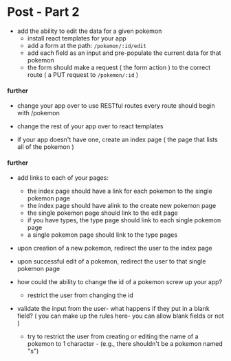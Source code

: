 # Post - Part 2

- add the ability to edit the data for a given pokemon
  - install react templates for your app
  - add a form at the path: `/pokemon/:id/edit`
  - add each field as an input and pre-populate the current data for that pokemon
  - the form should make a request ( the form action ) to the correct route ( a PUT request to `/pokemon/:id` )

#### further

- change your app over to use RESTful routes every route should begin with /pokemon

- change the rest of your app over to react templates

- if your app doesn't have one, create an index page ( the page that lists all of the pokemon )

#### further

- add links to each of your pages:
  - the index page should have a link for each pokemon to the single pokemon page
  - the index page should have alink to the create new pokemon page
  - the single pokemon page should link to the edit page
  - if you have types, the type page should link to each single pokemon page
  - a single pokemon page should link to the type pages

- upon creation of a new pokemon, redirect the user to the index page
- upon successful edit of a pokemon, redirect the user to that single pokemon page
 

- how could the ability to change the id of a pokemon screw up your app?
  - restrict the user from changing the id

- validate the input from the user- what happens if they put in a blank field? ( you can make up the rules here- you can allow blank fields or not )
  - try to restrict the user from creating or editing the name of a pokemon to 1 character - (e.g., there shouldn't be a pokemon named "s")
